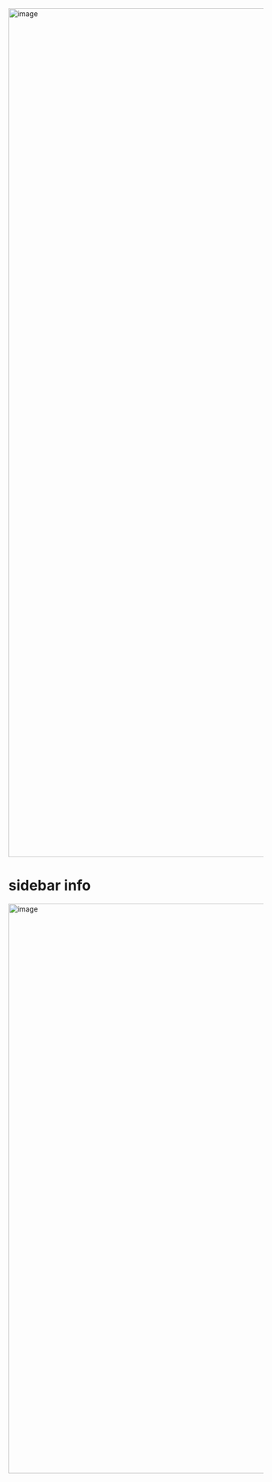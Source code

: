 <img width="1676" alt="image" src="https://github.com/user-attachments/assets/08e5febb-86bf-4b2a-a509-398983317371">

# sidebar info
<img width="1125" alt="image" src="https://github.com/user-attachments/assets/272c9615-dccc-4cc6-9a2c-678df01666d7">
